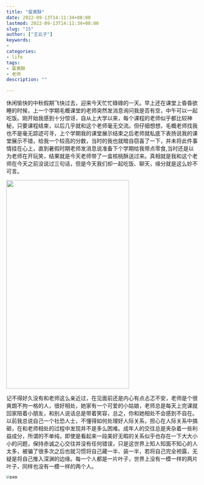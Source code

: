 ```yaml
---
title: "蛋黄酥"
date: 2022-09-13T14:11:34+08:00
lastmod: 2022-09-13T14:11:34+08:00
slug: "15"
author: ["王云子"]
keywords: 
- 
categories:
- life
tags: 
- 蛋黄酥
- 老师
description: ""

---
```




休闲愉快的中秋假期飞快过去，迎来今天忙忙碌碌的一天。早上还在课堂上昏昏欲睡的时候，上一个学期毛概课堂的老师突然发消息询问我是否有空，中午可以一起吃饭。刚开始我感到十分惊讶，自从上大学以来，每个课程的老师似乎都比较神秘，只要课程结束，以后几乎就和这个老师毫无交流。但仔细想想，毛概老师找我也不是毫无踪迹可寻，上个学期我的课堂展示结束之后老师就私底下表扬说我的课堂展示不错，给我一个较高的分数，当时的我也就暗自窃喜了一下，并未将此件事情挂在心上，直到暑假时期老师发消息说准备下个学期给我带点零食,当时还是以为老师在开玩笑，结果就是今天老师带了一盒核桃酥送过来。真相就是我和这个老师在今天之前没说过三句话，但是今天我们却一起吃饭、聊天，缘分就是这么妙不可言。

<img src="https://blog.wangyunzi.com/article/刘艳老师聊天记录.png" width="80%" height="550"  />

记不得好久没有和老师这么亲近过，在见面前还是内心有点忐忑不安，老师是个很爽朗不拘一格的人，很好相处，她家有一个可爱的小姑娘，老师总是每天上完课就回家陪着小朋友，和别人说话总是带着笑容，总之，你和她相处不会感到不自在。以前我总说自己一个社恐人士，不懂得如何处理好人际关系，担心在人际关系中搞砸，在和老师相处的过程中发现并不是多么困难。成年人的交往总是夹杂着一些利益成分，所谓的不单纯，即使是看起来一段美好无暇的关系似乎也存在一下大大小小的问题，保持赤诚之心交往并没有任何错误，只是这世界上知人知面不知心的人太多，被骗了很多次之后也就习惯将自己藏一半、装一半，若将自己完全袒露，无疑是将自己推入深渊的边缘。每一个人都是一片叶子，世界上没有一模一样的两片叶子，同样也没有一模一样的两个人。

<img src="https://blog.wangyunzi.com/article/蛋黄酥.jpg" alt="蛋黄酥" style="zoom: 50%;" />

